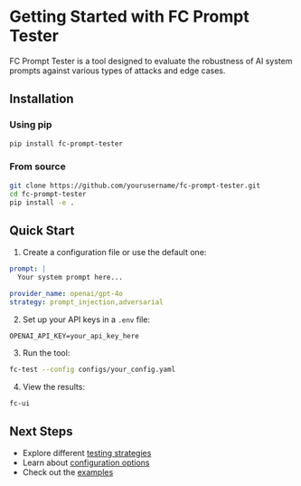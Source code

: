 # Getting Started with FC Prompt Tester

FC Prompt Tester is a tool designed to evaluate the robustness of AI system prompts against various types of attacks and edge cases.

## Installation

### Using pip
```bash
pip install fc-prompt-tester
```

### From source
```bash
git clone https://github.com/yourusername/fc-prompt-tester.git
cd fc-prompt-tester
pip install -e .
```

## Quick Start

1. Create a configuration file or use the default one:

```yaml
prompt: |
  Your system prompt here...

provider_name: openai/gpt-4o
strategy: prompt_injection,adversarial
```

2. Set up your API keys in a `.env` file:

```
OPENAI_API_KEY=your_api_key_here
```

3. Run the tool:

```bash
fc-test --config configs/your_config.yaml
```

4. View the results:

```bash
fc-ui
```

## Next Steps

- Explore different [testing strategies](./testing_strategies.md)
- Learn about [configuration options](./configuration.md)
- Check out the [examples](../examples/)
